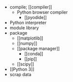 - compile; [[compiler]]
    - Python browser compiler
        - [[pyodide]]
- Python interpreter
- module library
- package
    - [[matplotlib]]
    - [[numpy]]
    - [[package manager]]
        - [[conda]]
        - [[pip]]
    - [[scipy]]
- [[Python 3]]
- scrap data
